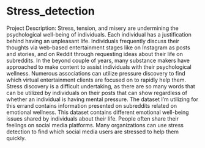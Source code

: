 # Stress_detection
Project Description: 
Stress, tension, and misery are undermining the psychological well-being of individuals. Each 
individual has a justification behind having an unpleasant life. Individuals frequently discuss 
their thoughts via web-based entertainment stages like on Instagram as posts and stories, 
and on Reddit through requesting ideas about their life on subreddits. In the beyond couple 
of years, many substance makers have approached to make content to assist individuals with 
their psychological wellness. Numerous associations can utilize pressure discovery to find 
which virtual entertainment clients are focused on to rapidly help them. 
Stress discovery is a difficult undertaking, as there are so many words that can be utilized by 
individuals on their posts that can show regardless of whether an individual is having mental 
pressure. 
The dataset I’m utilizing for this errand contains information presented on subreddits related 
on emotional wellness. This dataset contains different emotional well-being issues shared by 
individuals about their life.
People often share their feelings on social media platforms. Many organizations can use 
stress detection to find which social media users are stressed to help them quickly.
